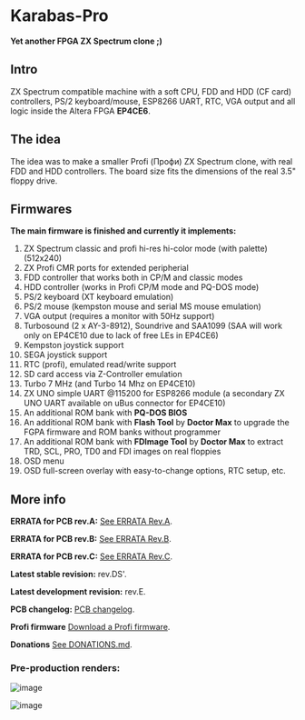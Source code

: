 # Karabas-Pro

**Yet another FPGA ZX Spectrum clone ;)**

## Intro

ZX Spectrum compatible machine with a soft CPU, FDD and HDD (CF card) controllers, PS/2 keyboard/mouse, ESP8266 UART, RTC, VGA output and all logic inside the Altera FPGA **EP4CE6**.

## The idea

The idea was to make a smaller Profi (Профи) ZX Spectrum clone, with real FDD and HDD controllers. The board size fits the dimensions of the real 3.5" floppy drive. 

## Firmwares

**The main firmware is finished and currently it implements:**

1) ZX Spectrum classic and profi hi-res hi-color mode (with palette) (512x240)
2) ZX Profi CMR ports for extended peripherial
3) FDD controller that works both in CP/M and classic modes
4) HDD controller (works in Profi CP/M mode and PQ-DOS mode)
5) PS/2 keyboard (XT keyboard emulation)
6) PS/2 mouse (kempston mouse and serial MS mouse emulation)
7) VGA output (requires a monitor with 50Hz support)
8) Turbosound (2 x AY-3-8912), Soundrive and SAA1099 (SAA will work only on EP4CE10 due to lack of free LEs in EP4CE6)
9) Kempston joystick support
10) SEGA joystick support
11) RTC (profi), emulated read/write support
12) SD card access via Z-Controller emulation
13) Turbo 7 MHz (and Turbo 14 Mhz on EP4CE10)
14) ZX UNO simple UART @115200 for ESP8266 module (a secondary ZX UNO UART available on uBus connector for EP4CE10)
15) An additional ROM bank with **PQ-DOS BIOS**
16) An additional ROM bank with **Flash Tool** by **Doctor Max** to upgrade the FGPA firmware and ROM banks without programmer
17) An additional ROM bank with **FDImage Tool** by **Doctor Max** to extract TRD, SCL, PRO, TD0 and FDI images on real floppies
18) OSD menu
19) OSD full-screen overlay with easy-to-change options, RTC setup, etc.

## More info

**ERRATA for PCB rev.A:** [See ERRATA Rev.A](https://github.com/andykarpov/karabas-pro/blob/master/ERRATA-REVA.md).

**ERRATA for PCB rev.B:** [See ERRATA Rev.B](https://github.com/andykarpov/karabas-pro/blob/master/ERRATA-REVB.md).

**ERRATA for PCB rev.С:** [See ERRATA Rev.С](https://github.com/andykarpov/karabas-pro/blob/master/ERRATA-REVC.md).

**Latest stable revision:** rev.DS'.

**Latest development revision:** rev.E.

**PCB changelog:** [PCB changelog](https://github.com/andykarpov/karabas-pro/blob/master/CHANGELOG-PCB.md).

**Profi firmware** [Download a Profi firmware](https://github.com/andykarpov/karabas-pro/tree/master/firmware/releases/profi).

**Donations** [See DONATIONS.md](https://github.com/andykarpov/karabas-pro/blob/master/DONATIONS.md).

### Pre-production renders:

![image](https://github.com/andykarpov/karabas-pro/raw/master/docs/photos/karabas-pro-revER-top.png)

![image](https://github.com/andykarpov/karabas-pro/raw/master/docs/photos/karabas-pro-revER-bottom.png)

